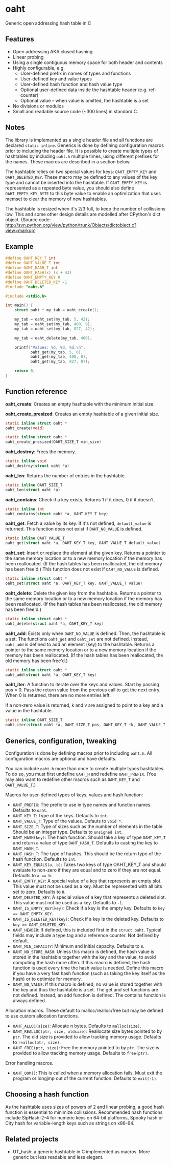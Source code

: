 oaht
====

Generic open addressing hash table in C

Features
--------

* Open addressing AKA closed hashing
* Linear probing
* Using a single contiguous memory space for both header and contents
* Highly configurable, e.g.
  * User-defined prefix in names of types and functions
  * User-defined key and value types
  * User-defined hash function and hash value type
  * Optional user-defined data inside the hashtable header (e.g. ref-counter)
  * Optional value – when value is omitted, the hashtable is a set
* No divisions or modulos
* Small and readable source code (~300 lines) in standard C.

Notes
-----

The library is implemented as a single header file and all functions are
declared `static inline`. Generics is done by defining configuration macros
prior to including the header file. It is possible to create multiple types
of hashtables by including `oaht.h` multiple times, using different prefixes
for the names. These macros are described in a section below.

The hashtable relies on two special values for keys: `OAHT_EMPTY_KEY` and `OAHT_DELETED_KEY`. These macro may be defined to any values of the key type and cannot be inserted into the hashtable. If `OAHT_EMPTY_KEY` is represented as a repeated byte value, you should also define `OAHT_EMPTY_KEY_BYTE` to this byte value to enable an optimization that uses memset to clear the memory of new hashtables.

The hashtable is resized when it's 2/3 full, to keep the number of collissions low. This and some other design details are modelled after CPython's dict object. (Source code: http://svn.python.org/view/python/trunk/Objects/dictobject.c?view=markup)

Example
-------

```C
#define OAHT_KEY_T int
#define OAHT_VALUE_T int
#define OAHT_HASH_T int
#define OAHT_HASH(x) (x + 42)
#define OAHT_EMPTY_KEY 0
#define OAHT_DELETED_KEY -1
#include "oaht.h"

#include <stdio.h>

int main() {
	struct oaht * my_tab = oaht_create();

	my_tab = oaht_set(my_tab, 5, 42);
	my_tab = oaht_set(my_tab, 400, 9);
	my_tab = oaht_set(my_tab, 827, 42);

	my_tab = oaht_delete(my_tab, 400);

	printf("Values: %d, %d, %d.\n",
	       oaht_get(my_tab, 5, 0),
	       oaht_get(my_tab, 400, 0),
	       oaht_get(my_tab, 827, 0));

	return 0;
}
```

Function reference
------------------

**oaht_create**: Creates an empty hashtable with the minimum initial size.

**oaht_create_presized**: Creates an empty hashtable of a given initial size.

```c
static inline struct oaht *
oaht_create(void)

static inline struct oaht *
oaht_create_presized(OAHT_SIZE_T min_size)
```

**oaht_destroy**: Frees the memory.

```c
static inline void
oaht_destroy(struct oaht *a)
```

**oaht_len**: Returns the number of entries in the hashtable.

```c
static inline OAHT_SIZE_T
oaht_len(struct oaht *a)
```

**oaht_contains**: Check if a key exists. Returns 1 if it does, 0 if it doesn't.

```c
static inline int
oaht_contains(struct oaht *a, OAHT_KEY_T key)
```

**oaht_get**: Fetch a value by its key. If it's not defined, `default_value` is returned. This function does not exist if `OAHT_NO_VALUE` is defined.

```c
static inline OAHT_VALUE_T
oaht_get(struct oaht *a, OAHT_KEY_T key, OAHT_VALUE_T default_value)
```

**oaht_set**: Insert or replace the element at the given key. Returns a pointer to the same memory location or to a new memory location if the memory has been reallocated. (If the hash tables has been reallocated, the old memory has been free'd.) This function does not exist if `OAHT_NO_VALUE` is defined.

```c
static inline struct oaht *
oaht_set(struct oaht *a, OAHT_KEY_T key, OAHT_VALUE_T value)
```

**oaht_delete**: Delete the given key from the hashtable. Returns a pointer to the same memory location or to a new memory location if the memory has been reallocated. (If the hash tables has been reallocated, the old memory has been free'd.)

```c
static inline struct oaht *
oaht_delete(struct oaht *a, OAHT_KEY_T key)
```

**oaht_add**: Exists only when `OAHT_NO_VALUE` is defined. Then, the hashtable is a set. The functions `oaht_get` and `oaht_set` are not defined. Instead, `oaht_add` is defined to add an element (key) to the hashtable. Returns a pointer to the same memory location or to a new memory location if the memory has been reallocated. (If the hash tables has been reallocated, the old memory has been free'd.)

```c
static inline struct oaht *
oaht_add(struct oaht *a, OAHT_KEY_T key)
```

**oaht_iter**: A function to iterate over the keys and values. Start by passing
pos = 0. Pass the return value from the previous call to get the next entry.
When 0 is returned, there are no more entries left.

If a non-zero value is returned, k and v are assigned to point to a key and
a value in the hashtable.

```c
static inline OAHT_SIZE_T
oaht_iter(struct oaht *a, OAHT_SIZE_T pos, OAHT_KEY_T *k, OAHT_VALUE_T *v);
```

Generics, configuration, tweaking
---------------------------------

Configuration is done by defining macros prior to including `oaht.h`. All
configuration macros are optional and have defaults.

You can include `oaht.h` more than once to create multiple types hashtables. To
do so, you must first undefine `OAHT_H` and redefine `OAHT_PREFIX`. (You may
also want to redefine other macros such as `OAHT_KEY_T` and `OAHT_VALUE_T`.)

Macros for user-defined types of keys, values and hash function:

* `OAHT_PREFIX`: The prefix to use in type names and function names. Defaults to `oaht`.
* `OAHT_KEY_T`: Type of the keys. Defaults to `int`.
* `OAHT_VALUE_T`: Type of the values. Defauts to `void *`.
* `OAHT_SIZE_T`: Type of sizes such as the number of elements in the table. Should be an integer type. Defaults to `unsigned int`.
* `OAHT_HASH(key)`: The hash function. Should take a key of type `OAHT_KEY_T` and return a value of type `OAHT_HASH_T`. Defaults to casting the key to `OAHT_HASH_T`.
* `OAHT_HASH_T`: The type of hashes. This should be the return type of the hash function. Defaults to `int`.
* `OAHT_KEY_EQUALS(a, b)`: Takes two keys of type OAHT_KEY_T and should evaluate to non-zero if they are equal and to zero if they are not equal. Defaults to `a == b`.
* `OAHT_EMPTY_KEY`: A special value of a key that represents an empty slot. This value must not be used as a key. Must be represented with all bits set to zero. Defaults to `0`.
* `OAHT_DELETED_KEY`: A special value of a key that represents a deleted slot. This value must not be used as a key. Defaults to `-1`.
* `OAHT_IS_EMPTY_KEY(key)`: Check if a key is the empty key. Defaults to `key == OAHT_EMPTY_KEY`.
* `OAHT_IS_DELETED_KEY(key)`: Check if a key is the deleted key. Defaults to `key == OAHT_DELETED_KEY`.
* `OAHT_HEADER`: If defined, this is included first in the `struct oaht`. Typical fields may include a type tag and a reference counter. Not defined by default.
* `OAHT_MIN_CAPACITY`: Minimum and initial capacity. Defaults to `8`.
* `OAHT_NO_STORE_HASH`: Unless this macro is defined, the hash value is stored in the hashtable together with the key and the value, to avoid computing the hash more often. If this macro is defined, the hash function is used every time the hash value is needed. Define this macro if you have a very fast hash function (such as taking the key itself as the hash) or to optimize for memory.
* `OAHT_NO_VALUE`: If this macro is defined, no value is stored together with the key and thus the hashtable is a set. The get and set functions are not defined. Instead, an add function is defined. The contains function is always defined.

Allocation macros. These default to malloc/realloc/free but may be defined to use custom allocation functions.

* `OAHT_ALLOC(size)`: Allocate n bytes. Defaults to `malloc(size)`.
* `OAHT_REALLOC(ptr, size, oldsize)`: Reallocate size bytes pointed to by `ptr`. The old size is provided to allow tracking memory usage. Defaults to `realloc(ptr, size)`.
* `OAHT_FREE(ptr, size)`: Free the memory pointed to by `ptr`. The size is provided to allow tracking memory usage. Defaults to `free(ptr)`.

Error handling macros.

* `OAHT_OOM()`: This is called when a memory allocation fails. Must exit the program or longjmp out of the current function. Defaults to `exit(-1)`.

Choosing a hash function
------------------------

As the hashtable uses sizes of powers of 2 and linear probing, a good hash function is essential to minimize collissions. Recommended hash functions include SipHash-2-4 for numeric keys on 64-bit platforms, Spooky hash or City hash for variable-length keys such as strings on x86-64.

Related projects
----------------

* UT_hash: a generic hashtable in C implemented as macros. More generic but less readable and less elegant.
